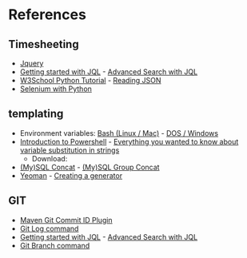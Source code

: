 # References


## Timesheeting
* [Jquery](https://jquery.com/)
* [Getting started with JQL](https://www.atlassian.com/blog/jira-software/jql-the-most-flexible-way-to-search-jira-14) - [Advanced Search with JQL](https://support.atlassian.com/jira-service-management-cloud/docs/use-advanced-search-with-jira-query-language-jql/)
* [W3School Python Tutorial](https://www.w3schools.com/python/default.asp) - [Reading JSON](https://docs.python.org/3/library/json.html)
* [Selenium with Python](https://selenium-python.readthedocs.io/)


## templating
* Environment variables: [Bash (Linux / Mac)](https://www.shell-tips.com/bash/environment-variables/) - [DOS / Windows](https://ss64.com/nt/syntax-variables.html)
* [Introduction to Powershell](https://docs.microsoft.com/en-us/learn/modules/introduction-to-powershell/) - [Everything you wanted to know about variable substitution in strings](https://docs.microsoft.com/en-us/powershell/scripting/learn/deep-dives/everything-about-string-substitutions?view=powershell-7.1)
  * Download: [<i class="fab fa-apple"></i>](https://docs.microsoft.com/en-us/powershell/scripting/install/installing-powershell-core-on-macos?view=powershell-7.1) [<i class="fab fa-windows"></i>](https://docs.microsoft.com/en-us/powershell/scripting/install/installing-powershell-core-on-windows?view=powershell-7.1) [<i class="fab fa-linux"></i>](https://docs.microsoft.com/en-us/powershell/scripting/install/installing-powershell-core-on-linux?view=powershell-7.1)
* [(My)SQL Concat](https://dev.mysql.com/doc/refman/8.0/en/string-functions.html#function_concat) - [(My)SQL Group Concat](https://dev.mysql.com/doc/refman/8.0/en/aggregate-functions.html#function_group-concat)
* [Yeoman](https://yeoman.io) - [Creating a generator](https://yeoman.io/authoring/)


## GIT
* [Maven Git Commit ID Plugin](https://github.com/git-commit-id/git-commit-id-maven-plugin)
* [Git Log command](https://git-scm.com/docs/git-log)
* [Getting started with JQL](https://www.atlassian.com/blog/jira-software/jql-the-most-flexible-way-to-search-jira-14) - [Advanced Search with JQL](https://support.atlassian.com/jira-service-management-cloud/docs/use-advanced-search-with-jira-query-language-jql/)
* [Git Branch command](https://git-scm.com/docs/git-branch)
